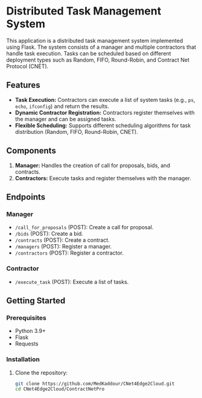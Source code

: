 # Distributed Task Management System

This application is a distributed task management system implemented using Flask. The system consists of a manager and multiple contractors that handle task execution. Tasks can be scheduled based on different deployment types such as Random, FIFO, Round-Robin, and Contract Net Protocol (CNET).

## Features

- **Task Execution:** Contractors can execute a list of system tasks (e.g., `ps`, `echo`, `ifconfig`) and return the results.
- **Dynamic Contractor Registration:** Contractors register themselves with the manager and can be assigned tasks.
- **Flexible Scheduling:** Supports different scheduling algorithms for task distribution (Random, FIFO, Round-Robin, CNET).

## Components

1. **Manager:** Handles the creation of call for proposals, bids, and contracts.
2. **Contractors:** Execute tasks and register themselves with the manager.

## Endpoints

### Manager

- `/call_for_proposals` (POST): Create a call for proposal.
- `/bids` (POST): Create a bid.
- `/contracts` (POST): Create a contract.
- `/managers` (POST): Register a manager.
- `/contractors` (POST): Register a contractor.

### Contractor

- `/execute_task` (POST): Execute a list of tasks.

## Getting Started

### Prerequisites

- Python 3.9+
- Flask
- Requests

### Installation

1. Clone the repository:

   ```sh
   git clone https://github.com/MedKaddour/CNet4Edge2Cloud.git
   cd CNet4Edge2Cloud/ContractNetPro
